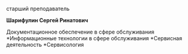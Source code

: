 старший преподаватель



**Шарифулин Сергей Ринатович**

Документационное обеспечение в сфере обслуживания
	*Информационные технологии в сфере обслуживания
	*Сервисная деятельность
	*Сервисология
